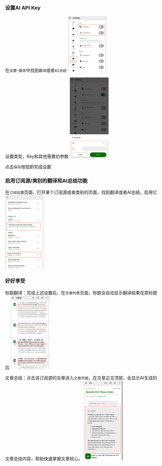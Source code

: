 ### 设置AI API Key
在`设置`-`服务`中找到`翻译`或者`AI总结`
<img src="https://github.com/seazon/FeedMe/blob/main/doc/en/imgs/ai_1.png" width="25%" height="25%" />

设置类型，Key和其他需要的参数
<img src="https://github.com/seazon/FeedMe/blob/main/doc/en/imgs/ai_2.png" width="25%" height="25%" />

点击`保存`按钮即完成设置

### 启用订阅源/类别的翻译和AI总结功能
在`订阅设置`页面，打开某个订阅源或者类别的页面，找到翻译或者AI总结，启用它
<img src="https://github.com/seazon/FeedMe/blob/main/doc/en/imgs/ai_3.png" width="25%" height="25%" />

### 好好享受
标题翻译：完成上述设置后，在`文章列表`页面，标题会自动显示翻译结果在原标题后
<img src="https://github.com/seazon/FeedMe/blob/main/doc/en/imgs/ai_4.png" width="25%" height="25%" />

文章总结：点击该订阅源的文章进入`文章页面`，在文章正文顶部，会显示AI生成的文章总结内容，帮助快速掌握文章核心。
<img src="https://github.com/seazon/FeedMe/blob/main/doc/en/imgs/ai_5.png" width="25%" height="25%" />